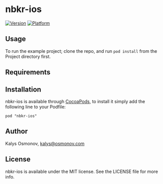 # nbkr-ios

[![Version](http://cocoapod-badges.herokuapp.com/v/nbkr-ios/badge.png)](http://cocoadocs.org/docsets/nbkr-ios)
[![Platform](http://cocoapod-badges.herokuapp.com/p/nbkr-ios/badge.png)](http://cocoadocs.org/docsets/nbkr-ios)

## Usage

To run the example project; clone the repo, and run `pod install` from the Project directory first.

## Requirements

## Installation

nbkr-ios is available through [CocoaPods](http://cocoapods.org), to install
it simply add the following line to your Podfile:

    pod "nbkr-ios"

## Author

Kalys Osmonov, kalys@osmonov.com

## License

nbkr-ios is available under the MIT license. See the LICENSE file for more info.

